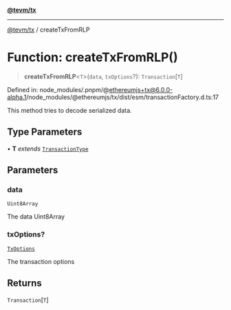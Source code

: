[**@tevm/tx**](../README.md)

***

[@tevm/tx](../globals.md) / createTxFromRLP

# Function: createTxFromRLP()

> **createTxFromRLP**\<`T`\>(`data`, `txOptions`?): `Transaction`\[`T`\]

Defined in: node\_modules/.pnpm/@ethereumjs+tx@6.0.0-alpha.1/node\_modules/@ethereumjs/tx/dist/esm/transactionFactory.d.ts:17

This method tries to decode serialized data.

## Type Parameters

• **T** *extends* [`TransactionType`](../enumerations/TransactionType.md)

## Parameters

### data

`Uint8Array`

The data Uint8Array

### txOptions?

[`TxOptions`](../interfaces/TxOptions.md)

The transaction options

## Returns

`Transaction`\[`T`\]
